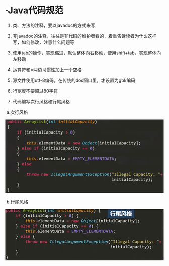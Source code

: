 # ·Java代码规范

1.  类、方法的注释，要以javadoc的方式来写

2. 非javadoc的注释，往往是非代码的维护者看的，着重告诉读者为什么这样写，如何修改，注意什么问题等

3. 使用tab的操作，实现缩进，默认整体向右移动，使用shift+tab，实现整体向左移动

4. 运算符和=两边习惯性加上一个空格

5. 源文件使用utf-8编码，在传统的dos窗口里，才设置为gbk编码

6. 行宽度不要超过80字符

7. 代码编写次行风格和行尾风格

​		a.次行风格

![image-20230522154758976](Java代码规范.assets/image-20230522154758976.png)

​		b.行尾风格

![image-20230522154902496](Java代码规范.assets/image-20230522154902496.png)







